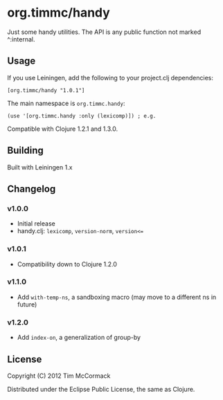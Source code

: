 # org.timmc/handy

Just some handy utilities. The API is any public function not marked ^:internal.

## Usage

If you use Leiningen, add the following to your project.clj dependencies:

`[org.timmc/handy "1.0.1"]`

The main namespace is `org.timmc.handy`:

`(use '[org.timmc.handy :only (lexicomp)]) ; e.g.`

Compatible with Clojure 1.2.1 and 1.3.0.

## Building

Built with Leiningen 1.x

## Changelog

### v1.0.0
* Initial release
* handy.clj: `lexicomp`, `version-norm`, `version<=`

### v1.0.1
* Compatibility down to Clojure 1.2.0

### v1.1.0
* Add `with-temp-ns`, a sandboxing macro (may move to a different ns in future)

### v1.2.0
* Add `index-on`, a generalization of group-by

## License

Copyright (C) 2012 Tim McCormack

Distributed under the Eclipse Public License, the same as Clojure.
